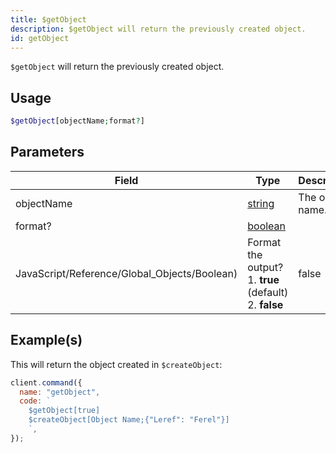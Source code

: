 ```yaml
---
title: $getObject
description: $getObject will return the previously created object.
id: getObject
---
```


`$getObject` will return the previously created object.

## Usage

```php
$getObject[objectName;format?]
```

## Parameters

| Field                                        | Type                                                                                                | Description      | Required |
| -------------------------------------------- | --------------------------------------------------------------------------------------------------- | ---------------- | :------: |
| objectName                                   | [string](https://developer.mozilla.org/en-US/docs/Web/JavaScript/Reference/Global_Objects/String)   | The object name. |   true   |
| format?                                      | [boolean](https://developer.mozilla.org/en-US/docs/Web/JavaScript/Reference/Global_Objects/Boolean) |
| JavaScript/Reference/Global_Objects/Boolean) | Format the output? <br /> 1. **true** (default) 2. **false**                                        | false            |

## Example(s)

This will return the object created in `$createObject`:

```javascript
client.command({
  name: "getObject",
  code: `
    $getObject[true]
    $createObject[Object Name;{"Leref": "Ferel"}]
    `,
});
```
